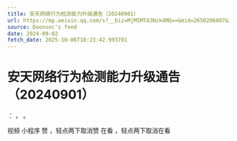 ```yaml
---
title: 安天网络行为检测能力升级通告（20240901）
url: https://mp.weixin.qq.com/s?__biz=MjM5MTA3Nzk4MQ==&mid=2650206807&idx=1&sn=c7002506b0920d6e836181b3c43da0d1
source: Doonsec's feed
date: 2024-09-02
fetch_date: 2025-10-06T18:23:42.993781
---
```


# 安天网络行为检测能力升级通告（20240901）

：
，
。

视频
小程序
赞
，轻点两下取消赞
在看
，轻点两下取消在看